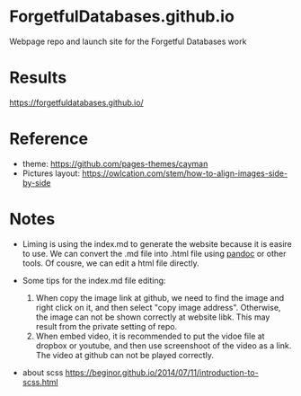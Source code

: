 # ForgetfulDatabases.github.io
Webpage repo and launch site for the Forgetful Databases work

# Results

https://forgetfuldatabases.github.io/

# Reference 
* theme: https://github.com/pages-themes/cayman
* Pictures layout: https://owlcation.com/stem/how-to-align-images-side-by-side

# Notes
+ Liming is using the index.md to generate the website because it is easire to use. We can convert the .md file into .html file using [pandoc](https://pandoc.org/) or other tools.  Of cousre, we can edit a html file directly.
+ Some tips for the index.md file editing:
   1. When copy the image link at github, we need to find the image and right click on it, and then select "copy image address". Otherwise, the image can not be shown correctly at website libk. This may result from the private setting of repo. 
   2. When embed video, it is recommended to put the vidoe file at dropbox or youtube, and then use screenshoot of the video as a link. The video at github can not be played correctly. 

+ about scss https://beginor.github.io/2014/07/11/introduction-to-scss.html